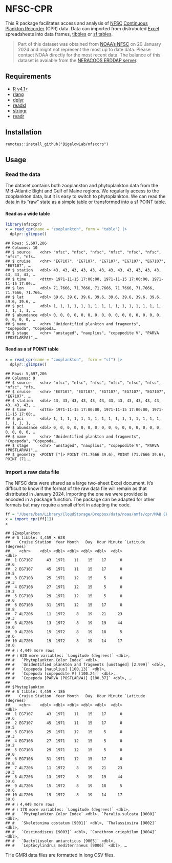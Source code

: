 NFSC-CPR
================

This R package facilitates access and analysis of
[NFSC](https://www.fisheries.noaa.gov/about/northeast-fisheries-science-center)
[Continuous Plankton
Recorder](https://en.wikipedia.org/wiki/Continuous_Plankton_Recorder)
(CPR) data. Data can imported from distrubuted
[Excel](https://en.wikipedia.org/wiki/Microsoft_Excel) spreadsheets into
data frames, [tibbles](https://tibble.tidyverse.org/) or [sf
tables](https://r-spatial.github.io/sf/).

> Part of this dataset was obtained from [NOAA’s
> NFSC](https://www.fisheries.noaa.gov/about/northeast-fisheries-science-center)
> on 20 January 2024 and might not represent the most up to date data.
> Please contact NOAA directly for the most recent data. The balance of
> this dataset is avaiable from the [NERACOOS ERDDAP
> server](https://www.neracoos.org/erddap/index.html).

## Requirements

- [R v4.1+](https://www.r-project.org/)
- [rlang](https://CRAN.R-project.org/package=rlang)
- [dplyr](https://CRAN.R-project.org/package=dplyr)
- [readxl](https://CRAN.R-project.org/package=readxl)
- [stringr](https://CRAN.R-project.org/package=stringr)
- [readr](https://CRAN.R-project.org/package=readr)

## Installation

    remotes::install_github("BigelowLab/nfsccrp")

## Usage

### Read the data

The dataset contains both zooplankton and phytoplankton data from the
Mid-Atlantic Bight and Gulf of Maine regions. We regularily access to
the zooplankton data, but it is easy to switch to phytoplankton. We can
read the data in its “raw” state as a simple table or transformed into a
[sf]() POINT table.

#### Read as a wide table

``` r
library(nfsccpr)
x = read_cpr(name = "zooplankton", form = "table") |>
  dplyr::glimpse()
```

    ## Rows: 5,697,206
    ## Columns: 10
    ## $ source    <chr> "nfsc", "nfsc", "nfsc", "nfsc", "nfsc", "nfsc", "nfsc", "nfs…
    ## $ cruise    <chr> "EG7107", "EG7107", "EG7107", "EG7107", "EG7107", "EG7107", …
    ## $ station   <dbl> 43, 43, 43, 43, 43, 43, 43, 43, 43, 43, 43, 43, 43, 43, 43, …
    ## $ time      <dttm> 1971-11-15 17:00:00, 1971-11-15 17:00:00, 1971-11-15 17:00:…
    ## $ lon       <dbl> 71.7666, 71.7666, 71.7666, 71.7666, 71.7666, 71.7666, 71.766…
    ## $ lat       <dbl> 39.6, 39.6, 39.6, 39.6, 39.6, 39.6, 39.6, 39.6, 39.6, 39.6, …
    ## $ pci       <dbl> 1, 1, 1, 1, 1, 1, 1, 1, 1, 1, 1, 1, 1, 1, 1, 1, 1, 1, 1, 1, …
    ## $ abundance <dbl> 0, 0, 0, 0, 0, 0, 0, 0, 0, 0, 0, 0, 0, 0, 0, 0, 0, 0, 0, 0, …
    ## $ name      <chr> "Unidentified plankton and fragments", "Copepoda", "Copepoda…
    ## $ stage     <chr> "unstaged", "nauplius", "copepodite V", "PARVA (POSTLARVA)",…

#### Read as a sf POINT table

``` r
x = read_cpr(name = "zooplankton",  form = "sf") |>
  dplyr::glimpse() 
```

    ## Rows: 5,697,206
    ## Columns: 9
    ## $ source    <chr> "nfsc", "nfsc", "nfsc", "nfsc", "nfsc", "nfsc", "nfsc", "nfs…
    ## $ cruise    <chr> "EG7107", "EG7107", "EG7107", "EG7107", "EG7107", "EG7107", …
    ## $ station   <dbl> 43, 43, 43, 43, 43, 43, 43, 43, 43, 43, 43, 43, 43, 43, 43, …
    ## $ time      <dttm> 1971-11-15 17:00:00, 1971-11-15 17:00:00, 1971-11-15 17:00:…
    ## $ pci       <dbl> 1, 1, 1, 1, 1, 1, 1, 1, 1, 1, 1, 1, 1, 1, 1, 1, 1, 1, 1, 1, …
    ## $ abundance <dbl> 0, 0, 0, 0, 0, 0, 0, 0, 0, 0, 0, 0, 0, 0, 0, 0, 0, 0, 0, 0, …
    ## $ name      <chr> "Unidentified plankton and fragments", "Copepoda", "Copepoda…
    ## $ stage     <chr> "unstaged", "nauplius", "copepodite V", "PARVA (POSTLARVA)",…
    ## $ geometry  <POINT [°]> POINT (71.7666 39.6), POINT (71.7666 39.6), POINT (71.…

### Import a raw data file

The NFSC data were shared as a large two-sheet Excel document. It’s
difficult to know if the format of the raw data file will remain as that
distributed in January 2024. Importing the one we were provided is
encoded in a package function. The package can be adapted for other
formats but may require a small effort in adapting the code.

``` r
ff = "/Users/ben/Library/CloudStorage/Dropbox/data/noaa/nmfs/cpr/MAB CPR (Jan 20, 2024 update).xlsx"
x = import_cpr(ff[1])
x
```

    ## $Zooplankton
    ## # A tibble: 4,459 × 628
    ##    Cruise Station  Year Month   Day  Hour Minute `Latitude (degrees)`
    ##    <chr>    <dbl> <dbl> <dbl> <dbl> <dbl>  <dbl>                <dbl>
    ##  1 EG7107      43  1971    11    15    17      0                 39.6
    ##  2 EG7107      45  1971    11    15    17      0                 39.5
    ##  3 EG7108      25  1971    12    15     5      0                 39.3
    ##  4 EG7108      27  1971    12    15     5      0                 39.2
    ##  5 EG7108      29  1971    12    15     5      0                 39.0
    ##  6 EG7108      31  1971    12    15    17      0                 38.8
    ##  7 AL7206      11  1972     8    19    21     23                 39.3
    ##  8 AL7206      13  1972     8    19    19     44                 39.0
    ##  9 AL7206      15  1972     8    19    18      5                 38.6
    ## 10 AL7206      19  1972     8    19    14     17                 38.0
    ## # ℹ 4,449 more rows
    ## # ℹ 620 more variables: `Longitude (degrees)` <dbl>,
    ## #   `Phytoplankton Color Index` <dbl>,
    ## #   `Unidentified plankton and fragments [unstaged] [2.999]` <dbl>,
    ## #   `Copepoda [nauplius] [100.13]` <dbl>,
    ## #   `Copepoda [copepodite V] [100.24]` <dbl>,
    ## #   `Copepoda [PARVA (POSTLARVA)] [100.37]` <dbl>, …
    ## 
    ## $Phytoplankton
    ## # A tibble: 4,459 × 186
    ##    Cruise Station  Year Month   Day  Hour Minute `Latitude (degrees)`
    ##    <chr>    <dbl> <dbl> <dbl> <dbl> <dbl>  <dbl>                <dbl>
    ##  1 EG7107      43  1971    11    15    17      0                 39.6
    ##  2 EG7107      45  1971    11    15    17      0                 39.5
    ##  3 EG7108      25  1971    12    15     5      0                 39.3
    ##  4 EG7108      27  1971    12    15     5      0                 39.2
    ##  5 EG7108      29  1971    12    15     5      0                 39.0
    ##  6 EG7108      31  1971    12    15    17      0                 38.8
    ##  7 AL7206      11  1972     8    19    21     23                 39.3
    ##  8 AL7206      13  1972     8    19    19     44                 39.0
    ##  9 AL7206      15  1972     8    19    18      5                 38.6
    ## 10 AL7206      19  1972     8    19    14     17                 38.0
    ## # ℹ 4,449 more rows
    ## # ℹ 178 more variables: `Longitude (degrees)` <dbl>,
    ## #   `Phytoplankton Color Index` <dbl>, `Paralia sulcata [9000]` <dbl>,
    ## #   `Skeletonima costatum [9001]` <dbl>, `Thalassiosira [9002]` <dbl>,
    ## #   `Coscinodiscus [9003]` <dbl>, `Corethron criophilum [9004]` <dbl>,
    ## #   `Dactyliosolen antarcticus [9005]` <dbl>,
    ## #   `Leptocylindrus mediterraneus [9006]` <dbl>, …

THe GMRI data files are formatted in long CSV files.
